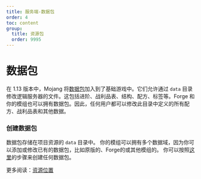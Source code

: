 ```yaml
---
title: 服务端-数据包
order: 4
toc: content
group:
  title: 资源包
  order: 9995
---
```

数据包
=========
在 1.13 版本中，Mojang 将[数据包][datapack]加入到了基础游戏中。它们允许通过 `data` 目录修改逻辑服务器的文件。这包括进阶、战利品表、结构、配方、标签等。Forge 和你的模组也可以拥有数据包。因此，任何用户都可以修改此目录中定义的所有配方、战利品表和其他数据。

### 创建数据包
数据包存储在项目资源的 `data` 目录中。
你的模组可以拥有多个数据域，因为你可以添加或修改已有的数据包，比如原版的、Forge的或其他模组的。
你可以按照[这里][createdatapack]的步骤来创建任何数据包。

更多阅读：[资源位置][resourcelocation]

[datapack]: https://minecraft.wiki/w/Data_pack
[createdatapack]: https://minecraft.wiki/w/Tutorials/Creating_a_data_pack
[resourcelocation]: ../../concepts/resources.md#ResourceLocation

